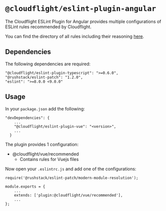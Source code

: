 # `@cloudflight/eslint-plugin-angular`

The Cloudflight ESLint Plugin for Angular provides multiple configurations of ESLint rules recommended by Cloudflight.

You can find the directory of all rules including their reasoning [here](src/configs).

## Dependencies

The following dependencies are required:

```
"@cloudflight/eslint-plugin-typescript": ">=0.6.0",
"@rushstack/eslint-patch": "1.2.0",
"eslint": ">=8.0.0 <9.0.0"
```

## Usage

In your `package.json` add the following:

```
"devDependencies": {
    ...
    "@cloudflight/eslint-plugin-vue": "<version>",
    ...
  }
```

The plugin provides 1 configuration:

-   @cloudflight/vue/recommended
    -   Contains rules for Vuejs files

Now open your `.eslintrc.js` and add one of the configurations:

```
require('@rushstack/eslint-patch/modern-module-resolution');

module.exports = {
    ...
    extends: ['plugin:@cloudflight/vue/recommended'],
    ...
};
```
